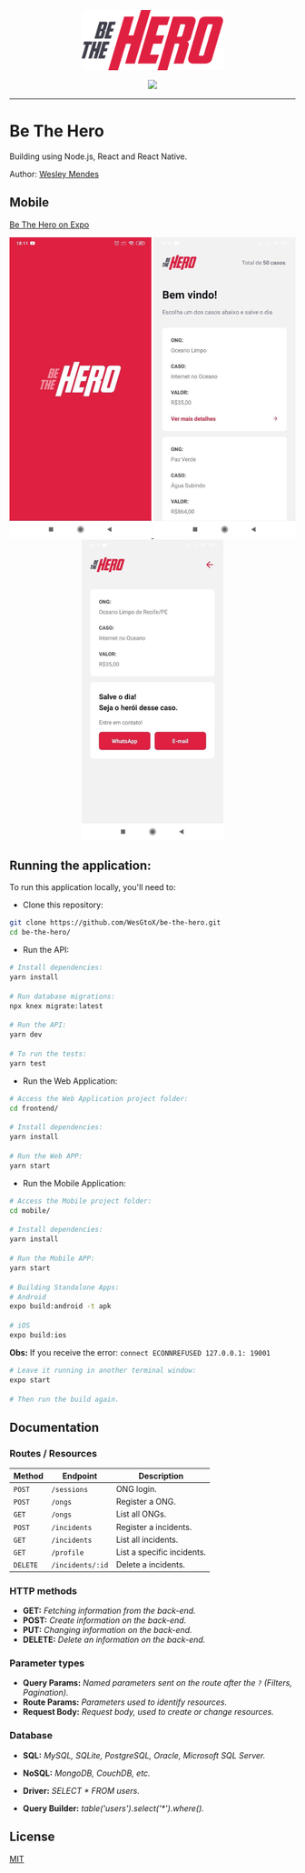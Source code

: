 <p align="center">
  <a href="https://github.com/WesGtoX/be-the-hero">
    <img src="frontend/src/assets/logo-be-the-hero.png" alt="Be The Hero" title="Be The Hero" width="250px">
  </a>
</p>
<p align="center">
    <a href="https://app.netlify.com/sites/bethehero-wes/deploys" alt="Netlify Status">
        <img src="https://api.netlify.com/api/v1/badges/0f800fdc-5a62-4f73-ba6b-b150b929e209/deploy-status" />
    </a>
</p>

-----------------

# Be The Hero

Building using Node.js, React and React Native.

Author: [Wesley Mendes](https://github.com/WesGtoX)


## Mobile

[Be The Hero on Expo](https://expo.io/@wesgtox/bethehero)

<p align="center">
  <a href="https://expo.io/@wesgtox/bethehero">
    <img src="mobile/screenshots/screenshot_01.jpg" alt="Be The Hero Mobile" title="Be The Hero Mobile" width="250px">
  </a>
    <a href="https://expo.io/@wesgtox/bethehero">
    <img src="mobile/screenshots/screenshot_02.jpg" alt="Be The Hero Mobile" title="Be The Hero Mobile" width="250px">
  </a>
    <a href="https://expo.io/@wesgtox/bethehero">
    <img src="mobile/screenshots/screenshot_03.jpg" alt="Be The Hero Mobile" title="Be The Hero Mobile" width="250px">
  </a>
</p>


## Running the application:

To run this application locally, you'll need to:

- Clone this repository:
```bash
git clone https://github.com/WesGtoX/be-the-hero.git
cd be-the-hero/
```

- Run the API:
```bash
# Install dependencies:
yarn install

# Run database migrations:
npx knex migrate:latest

# Run the API:
yarn dev

# To run the tests:
yarn test
```

- Run the Web Application:
```bash
# Access the Web Application project folder:
cd frontend/

# Install dependencies:
yarn install

# Run the Web APP:
yarn start
```

- Run the Mobile Application:
```bash
# Access the Mobile project folder:
cd mobile/

# Install dependencies:
yarn install

# Run the Mobile APP:
yarn start

# Building Standalone Apps:
# Android
expo build:android -t apk

# iOS
expo build:ios
```

**Obs:** If you receive the error: `connect ECONNREFUSED 127.0.0.1: 19001`
```bash
# Leave it running in another terminal window:
expo start

# Then run the build again.
```


## Documentation

### Routes / Resources

|Method  |Endpoint        |Description               |
|--------|----------------|--------------------------|
|`POST`  |`/sessions`     |ONG login.                |
|`POST`  |`/ongs`         |Register a ONG.           |
|`GET`   |`/ongs`         |List all ONGs.            |
|`POST`  |`/incidents`    |Register a incidents.     |
|`GET`   |`/incidents`    |List all incidents.       |
|`GET`   |`/profile`      |List a specific incidents.|
|`DELETE`|`/incidents/:id`|Delete a incidents.       |


### HTTP methods

- **GET:** _Fetching information from the back-end._
- **POST:** _Create information on the back-end._
- **PUT:** _Changing information on the back-end._
- **DELETE:** _Delete an information on the back-end._


### Parameter types

- **Query Params:** _Named parameters sent on the route after the `?` (Filters, Pagination)._
- **Route Params:** _Parameters used to identify resources._
- **Request Body:** _Request body, used to create or change resources._


### Database

- **SQL:** _MySQL, SQLite, PostgreSQL, Oracle, Microsoft SQL Server._
- **NoSQL:** _MongoDB, CouchDB, etc._

- **Driver:** _SELECT * FROM users._
- **Query Builder:** _table('users').select('*').where()._


## License ##

[MIT](LICENSE)
